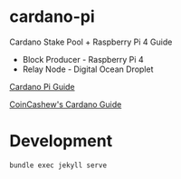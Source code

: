 # cardano-pi

Cardano Stake Pool + Raspberry Pi 4 Guide

- Block Producer - Raspberry Pi 4
- Relay Node - Digital Ocean Droplet

[Cardano Pi Guide](https://mattlittleson.github.io/cardano-pi/)

[CoinCashew's Cardano Guide](https://www.coincashew.com/coins/overview-ada/guide-how-to-build-a-haskell-stakepool-node)

# Development

`bundle exec jekyll serve`

